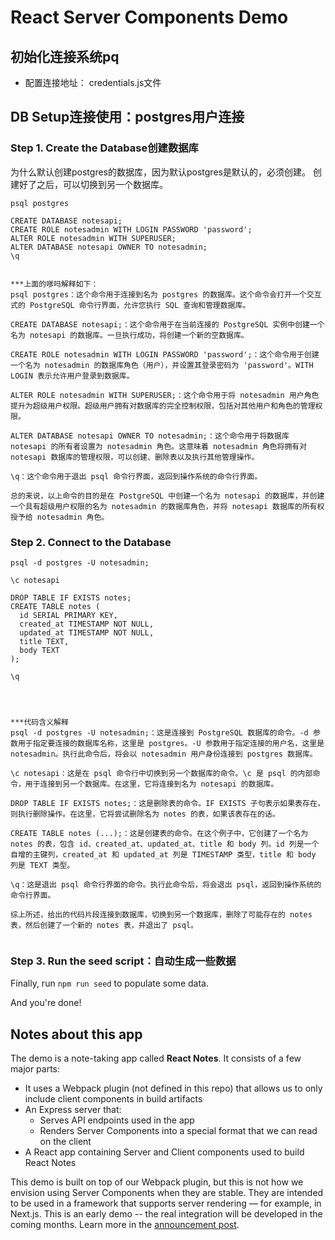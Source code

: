 # React Server Components Demo

## 初始化连接系统pq
- 配置连接地址：
credentials.js文件

## DB Setup连接使用：postgres用户连接


### Step 1. Create the Database创建数据库
为什么默认创建postgres的数据库，因为默认postgres是默认的，必须创建。
创建好了之后，可以切换到另一个数据库。

```
psql postgres

CREATE DATABASE notesapi;
CREATE ROLE notesadmin WITH LOGIN PASSWORD 'password';
ALTER ROLE notesadmin WITH SUPERUSER;
ALTER DATABASE notesapi OWNER TO notesadmin;
\q


***上面的嗲吗解释如下：
psql postgres：这个命令用于连接到名为 postgres 的数据库。这个命令会打开一个交互式的 PostgreSQL 命令行界面，允许您执行 SQL 查询和管理数据库。

CREATE DATABASE notesapi;：这个命令用于在当前连接的 PostgreSQL 实例中创建一个名为 notesapi 的数据库。一旦执行成功，将创建一个新的空数据库。

CREATE ROLE notesadmin WITH LOGIN PASSWORD 'password';：这个命令用于创建一个名为 notesadmin 的数据库角色（用户），并设置其登录密码为 'password'。WITH LOGIN 表示允许用户登录到数据库。

ALTER ROLE notesadmin WITH SUPERUSER;：这个命令用于将 notesadmin 用户角色提升为超级用户权限。超级用户拥有对数据库的完全控制权限，包括对其他用户和角色的管理权限。

ALTER DATABASE notesapi OWNER TO notesadmin;：这个命令用于将数据库 notesapi 的所有者设置为 notesadmin 角色。这意味着 notesadmin 角色将拥有对 notesapi 数据库的管理权限，可以创建、删除表以及执行其他管理操作。

\q：这个命令用于退出 psql 命令行界面，返回到操作系统的命令行界面。

总的来说，以上命令的目的是在 PostgreSQL 中创建一个名为 notesapi 的数据库，并创建一个具有超级用户权限的名为 notesadmin 的数据库角色，并将 notesapi 数据库的所有权授予给 notesadmin 角色。

```


### Step 2. Connect to the Database

```
psql -d postgres -U notesadmin;

\c notesapi

DROP TABLE IF EXISTS notes;
CREATE TABLE notes (
  id SERIAL PRIMARY KEY,
  created_at TIMESTAMP NOT NULL,
  updated_at TIMESTAMP NOT NULL,
  title TEXT,
  body TEXT
);

\q




***代码含义解释
psql -d postgres -U notesadmin;：这是连接到 PostgreSQL 数据库的命令。-d 参数用于指定要连接的数据库名称，这里是 postgres。-U 参数用于指定连接的用户名，这里是 notesadmin。执行此命令后，将会以 notesadmin 用户身份连接到 postgres 数据库。

\c notesapi：这是在 psql 命令行中切换到另一个数据库的命令。\c 是 psql 的内部命令，用于连接到另一个数据库。在这里，它将连接到名为 notesapi 的数据库。

DROP TABLE IF EXISTS notes;：这是删除表的命令。IF EXISTS 子句表示如果表存在，则执行删除操作。在这里，它将尝试删除名为 notes 的表，如果该表存在的话。

CREATE TABLE notes (...);：这是创建表的命令。在这个例子中，它创建了一个名为 notes 的表，包含 id、created_at、updated_at、title 和 body 列。id 列是一个自增的主键列，created_at 和 updated_at 列是 TIMESTAMP 类型，title 和 body 列是 TEXT 类型。

\q：这是退出 psql 命令行界面的命令。执行此命令后，将会退出 psql，返回到操作系统的命令行界面。

综上所述，给出的代码片段连接到数据库，切换到另一个数据库，删除了可能存在的 notes 表，然后创建了一个新的 notes 表，并退出了 psql。


```

### Step 3. Run the seed script：自动生成一些数据

Finally, run `npm run seed` to populate some data.

And you're done!



## Notes about this app

The demo is a note-taking app called **React Notes**. It consists of a few major parts:

- It uses a Webpack plugin (not defined in this repo) that allows us to only include client components in build artifacts
- An Express server that:
  - Serves API endpoints used in the app
  - Renders Server Components into a special format that we can read on the client
- A React app containing Server and Client components used to build React Notes

This demo is built on top of our Webpack plugin, but this is not how we envision using Server Components when they are stable. They are intended to be used in a framework that supports server rendering — for example, in Next.js. This is an early demo -- the real integration will be developed in the coming months. Learn more in the [announcement post](https://reactjs.org/server-components).




